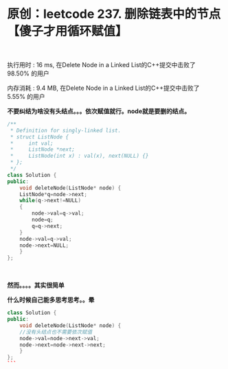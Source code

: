 # 原创：leetcode 237. 删除链表中的节点【傻子才用循环赋值】

 

执行用时 : 16 ms, 在Delete Node in a Linked List的C++提交中击败了98.50% 的用户

内存消耗 : 9.4 MB, 在Delete Node in a Linked List的C++提交中击败了5.55% 的用户

**不要纠结为啥没有头结点。。。依次赋值就行。node就是要删的结点。**
```c++
/**
 * Definition for singly-linked list.
 * struct ListNode {
 *     int val;
 *     ListNode *next;
 *     ListNode(int x) : val(x), next(NULL) {}
 * };
 */
class Solution {
public:
    void deleteNode(ListNode* node) {
    ListNode*q=node->next;
    while(q->next!=NULL)
    {
        node->val=q->val;
        node=q;
        q=q->next;
    }
    node->val=q->val;
    node->next=NULL;
    }
};
```
 

**然而。。。。其实很简单**

**什么时候自己能多思考思考。。晕**

```c++
class Solution {
public:
    void deleteNode(ListNode* node) {
    //没有头结点也不需要依次赋值
    node->val=node->next->val;
    node->next=node->next->next;
    }
};
``` 

 
